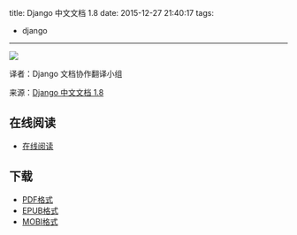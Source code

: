 title: Django 中文文档 1.8
date: 2015-12-27 21:40:17
tags:
  - django
---

![](https://ek8whxe.cloudimg.io/s/width/226/https://www.gitbook.com/cover/book/wizardforcel/django-chinese-docs-18.jpg?build=1443001716717&v=12.0.2)

译者：Django 文档协作翻译小组

来源：[Django 中文文档 1.8](http://python.usyiyi.cn/django/index.html)

<!--more-->

## 在线阅读 ##

* [在线阅读](https://www.gitbook.com/book/wizardforcel/django-chinese-docs-18/details)

## 下载 ##

+ [PDF格式](https://www.gitbook.com/download/pdf/book/wizardforcel/django-chinese-docs-18)
+ [EPUB格式](https://www.gitbook.com/download/epub/book/wizardforcel/django-chinese-docs-18)
+ [MOBI格式](https://www.gitbook.com/download/mobi/book/wizardforcel/django-chinese-docs-18)